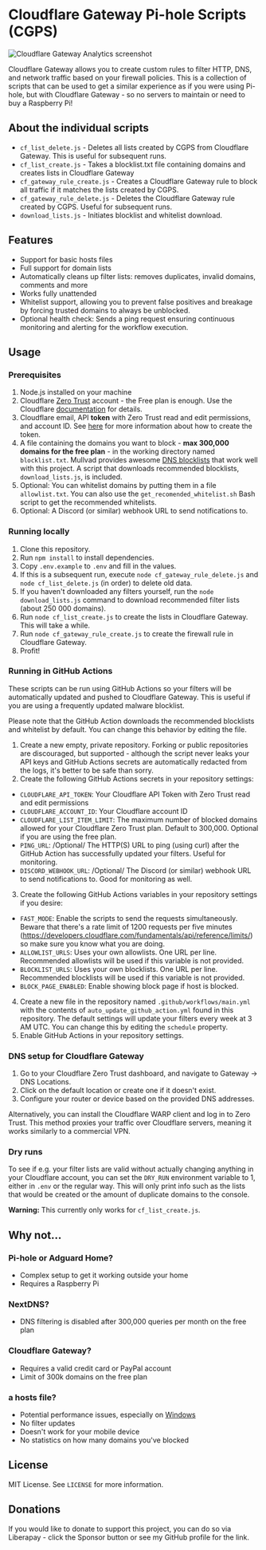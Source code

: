 # Cloudflare Gateway Pi-hole Scripts (CGPS)

![Cloudflare Gateway Analytics screenshot](.github/images/gateway_analytics.png)

Cloudflare Gateway allows you to create custom rules to filter HTTP, DNS, and network traffic based on your firewall policies. This is a collection of scripts that can be used to get a similar experience as if you were using Pi-hole, but with Cloudflare Gateway - so no servers to maintain or need to buy a Raspberry Pi!

## About the individual scripts

- `cf_list_delete.js` - Deletes all lists created by CGPS from Cloudflare Gateway. This is useful for subsequent runs.
- `cf_list_create.js` - Takes a blocklist.txt file containing domains and creates lists in Cloudflare Gateway
- `cf_gateway_rule_create.js` - Creates a Cloudflare Gateway rule to block all traffic if it matches the lists created by CGPS.
- `cf_gateway_rule_delete.js` - Deletes the Cloudflare Gateway rule created by CGPS. Useful for subsequent runs.
- `download_lists.js` - Initiates blocklist and whitelist download.

## Features

- Support for basic hosts files
- Full support for domain lists
- Automatically cleans up filter lists: removes duplicates, invalid domains, comments and more
- Works fully unattended
- Whitelist support, allowing you to prevent false positives and breakage by forcing trusted domains to always be unblocked.
- Optional health check: Sends a ping request ensuring continuous monitoring and alerting for the workflow execution.

## Usage

### Prerequisites

1. Node.js installed on your machine
2. Cloudflare [Zero Trust](https://one.dash.cloudflare.com/) account - the Free plan is enough. Use the Cloudflare [documentation](https://developers.cloudflare.com/cloudflare-one/) for details.
3. Cloudflare email, API **token** with Zero Trust read and edit permissions, and account ID. See [here](https://github.com/mrrfv/cloudflare-gateway-pihole-scripts/blob/main/extended_guide.md#cloudflare_api_token) for more information about how to create the token.
4. A file containing the domains you want to block - **max 300,000 domains for the free plan** - in the working directory named `blocklist.txt`. Mullvad provides awesome [DNS blocklists](https://github.com/mullvad/dns-blocklists) that work well with this project. A script that downloads recommended blocklists, `download_lists.js`, is included.
5. Optional: You can whitelist domains by putting them in a file `allowlist.txt`. You can also use the `get_recomended_whitelist.sh` Bash script to get the recommended whitelists.
6. Optional: A Discord (or similar) webhook URL to send notifications to.

### Running locally

1. Clone this repository.
2. Run `npm install` to install dependencies.
3. Copy `.env.example` to `.env` and fill in the values.
4. If this is a subsequent run, execute `node cf_gateway_rule_delete.js` and `node cf_list_delete.js` (in order) to delete old data.
5. If you haven't downloaded any filters yourself, run the `node download_lists.js` command to download recommended filter lists (about 250 000 domains).
6. Run `node cf_list_create.js` to create the lists in Cloudflare Gateway. This will take a while.
7. Run `node cf_gateway_rule_create.js` to create the firewall rule in Cloudflare Gateway.
8. Profit!

### Running in GitHub Actions

These scripts can be run using GitHub Actions so your filters will be automatically updated and pushed to Cloudflare Gateway. This is useful if you are using a frequently updated malware blocklist.

Please note that the GitHub Action downloads the recommended blocklists and whitelist by default. You can change this behavior by editing the file.

1. Create a new empty, private repository. Forking or public repositories are discouraged, but supported - although the script never leaks your API keys and GitHub Actions secrets are automatically redacted from the logs, it's better to be safe than sorry.
2. Create the following GitHub Actions secrets in your repository settings:

- `CLOUDFLARE_API_TOKEN`: Your Cloudflare API Token with Zero Trust read and edit permissions
- `CLOUDFLARE_ACCOUNT_ID`: Your Cloudflare account ID
- `CLOUDFLARE_LIST_ITEM_LIMIT`: The maximum number of blocked domains allowed for your Cloudflare Zero Trust plan. Default to 300,000. Optional if you are using the free plan.
- `PING_URL`: /Optional/ The HTTP(S) URL to ping (using curl) after the GitHub Action has successfully updated your filters. Useful for monitoring.
- `DISCORD_WEBHOOK_URL`: /Optional/ The Discord (or similar) webhook URL to send notifications to. Good for monitoring as well.

3. Create the following GitHub Actions variables in your repository settings if you desire:

- `FAST_MODE`: Enable the scripts to send the requests simultaneously. Beware that there's a rate limit of 1200 requests per five minutes (https://developers.cloudflare.com/fundamentals/api/reference/limits/) so make sure you know what you are doing.
- `ALLOWLIST_URLS`: Uses your own allowlists. One URL per line. Recommended allowlists will be used if this variable is not provided.
- `BLOCKLIST_URLS`: Uses your own blocklists. One URL per line. Recommended blocklists will be used if this variable is not provided.
- `BLOCK_PAGE_ENABLED`: Enable showing block page if host is blocked.

4. Create a new file in the repository named `.github/workflows/main.yml` with the contents of `auto_update_github_action.yml` found in this repository. The default settings will update your filters every week at 3 AM UTC. You can change this by editing the `schedule` property.
5. Enable GitHub Actions in your repository settings.

### DNS setup for Cloudflare Gateway

1. Go to your Cloudflare Zero Trust dashboard, and navigate to Gateway -> DNS Locations.
2. Click on the default location or create one if it doesn't exist.
3. Configure your router or device based on the provided DNS addresses.

Alternatively, you can install the Cloudflare WARP client and log in to Zero Trust. This method proxies your traffic over Cloudflare servers, meaning it works similarly to a commercial VPN.

### Dry runs

To see if e.g. your filter lists are valid without actually changing anything in your Cloudflare account, you can set the `DRY_RUN` environment variable to 1, either in `.env` or the regular way. This will only print info such as the lists that would be created or the amount of duplicate domains to the console.

**Warning:** This currently only works for `cf_list_create.js`.

## Why not...

### Pi-hole or Adguard Home?

- Complex setup to get it working outside your home
- Requires a Raspberry Pi

### NextDNS?

- DNS filtering is disabled after 300,000 queries per month on the free plan

### Cloudflare Gateway?

- Requires a valid credit card or PayPal account
- Limit of 300k domains on the free plan

### a hosts file?

- Potential performance issues, especially on [Windows](https://github.com/StevenBlack/hosts/issues/93)
- No filter updates
- Doesn't work for your mobile device
- No statistics on how many domains you've blocked

## License

MIT License. See `LICENSE` for more information.

## Donations

If you would like to donate to support this project, you can do so via Liberapay - click the Sponsor button or see my GitHub profile for the link.
